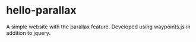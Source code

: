 hello-parallax
==============

A simple website with the parallax feature. Developed using waypoints.js in addition to jquery.

